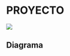 # PROYECTO



![](https://tse2.mm.bing.net/th?id=OIP.9Mvy4Zoo60MDwTO7gQts2QHaCf&pid=Api&P=0&h=180) 


## Diagrama




